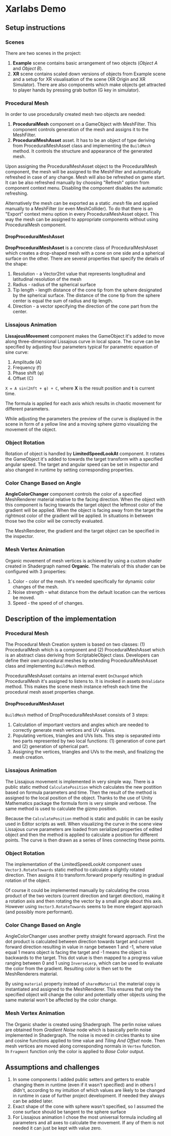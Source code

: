 # Xarlabs Demo

## Setup instructions

### Scenes 
There are two scenes in the project: 
1) **Example** scene contains basic arrangement of two objects (*Object A* and *Object B*). 
2) **XR** scene contains scaled down versions of objects from Example scene and a setup for XR visualisation of the scene (XR Origin and XR Simulator). There are also components which make objects get attracted to player hands by pressing grab button (G key in simulator).


### Procedural Mesh
In order to use procedurally created mesh two objects are needed:
1. **ProceduralMesh** component on a GameObject with MeshFilter. This component controls generation of the mesh and assigns it to the MeshFilter.
2. **ProceduralMeshAsset** asset. It has to be an object of type deriving from ProceduralMeshAsset class and implementing the `BuildMesh` method. It controls the structure and appearance of the generated mesh.

Upon assigning the ProceduralMeshAsset object to the ProceduralMesh component, the mesh will be assigned to the MeshFilter and automatically refreshed in case of any change. Mesh will also be refreshed on game start. It can be also refreshed manually by choosing "Refresh" option from component context menu. Disabling the component disables the automatic refreshing.

Alternatively the mesh can be exported as a static *.mesh* file and applied manually to a MeshFilter (or even MeshCollider). To do that there is an "Export" context menu option in every ProceduralMeshAsset object. This way the mesh can be assigned to appropriate components without using ProceduralMesh component.

#### DropProceduralMeshAsset
**DropProceduralMeshAsset** is a concrete class of ProceduralMeshAsset which creates a drop-shaped mesh with a cone on one side and a spherical surface on the other. There are several properties that specify the details of the shape:
1) Resolution - a Vector2Int value that represents longitudinal and latitudinal resolution of the mesh
2) Radius - radius of the spherical surface
3) Tip length - length distance of the cone tip from the sphere designated by the spherical surface. The distance of the cone tip from the sphere center is equal the sum of radius and tip length.
4) Direction - a vector specifying the direction of the cone part from the center. 

### Lissajous Animation
**LissajousMovement** component makes the GameObject it's added to move along three-dimensional Lissajous curve in local space. The curve can be specified by adjusting four parameters typical for parametric equation of sine curve: 
1) Amplitude (A)
2) Frequency (f)
3) Phase shift (φ)
4) Offset (C)

```X = A sin(2πft + φ) + C```, 
where **X** is the result position and **t** is current time.

The formula is applied for each axis which results in chaotic movement for different parameters.

While adjusting the parameters the preview of the curve is displayed in the scene in form of a yellow line and a moving sphere gizmo visualizing the movement of the object.
 

### Object Rotation
Rotation of object is handled by **LimitedSpeedLookAt** component. It rotates the GameObject it's added to towards the target transform with a specified angular speed. The target and angular speed can be set in inspector and also changed in runtime by setting corresponding properties.


### Color Change Based on Angle
**AngleColorChanger** component controls the color of a specified MeshRenderer material relative to the facing direction. When the object with this component is facing towards the target object the leftmost color of the gradient will be applied. When the object is facing away from the target the rightmost color of the gradient will be applied. In situations in between those two the color will be correctly evaluated.

The MeshRenderer, the gradient and the target object can be specified in the inspector.


### Mesh Vertex Animation
Organic movement of mesh vertices is achieved by using a custom shader created in Shadergraph named **Organic**.
The materials of this shader can be configured with 3 properties:
1. Color - color of the mesh. It's needed specifically for dynamic color changes of the mesh.
2. Noise strength - what distance from the default location can the vertices be moved.
3. Speed - the speed of of changes.

## Description of the implementation
### Procedural Mesh 
The Procedural Mesh Creation system is based on two classes: (1) ProceduralMesh which is a component and (2) ProceduralMeshAsset which is an abstract class deriving from ScriptableObject class. Developers can define their own procedural meshes by extending ProceduralMeshAsset class and implementing `BuildMesh` method.

ProceduralMeshAsset contains an internal event `OnChanged` which ProceduralMesh it's assigned to listens to. It is invoked in assets `OnValidate` method. This makes the scene mesh instance refresh each time the procedural mesh asset properties change.

#### DropProceduralMeshAsset
`BuildMesh` method of DropProceduralMeshAsset consists of 3 steps: 
1) Calculation of important vectors and angles which are needed to correctly generate mesh vertices and UV values.
2) Populating vertices, triangles and UVs lists. This step is separated into two parts represented by two local functions: (1) generation of cone part and (2) generation of spherical part.
3) Assigning the vertices, triangles and UVs to the mesh, and finalizing the mesh creation.


### Lissajous Animation
The Lissajous movement is implemented in very simple way. There is a public static method `CalculatePosition` which calculates the new postition based on formula parameters and time. Then the result of the method is assigned to the local position of the object. Thanks to the use of Unity Mathematics package the formula form is very simple and verbose. The same method is used to calculate the gizmo position.

Because the `CalculatePosition` method is static and public in can be easily used in Editor scripts as well. When visualizing the curve in the scene view Lissajous curve parameters are loaded from serialized properties of edited object and then the method is applied to calculate a position for different points. The curve is then drawn as a series of lines connecting these points.


### Object Rotation
The implementation of the LimitedSpeedLookAt component uses `Vector3.RotateTowards` static method to calculate a slightly rotated direction. Then assigns it to transform.forward property resulting in gradual rotation of the object. 

Of course it could be implemented manually by calculating the cross product of the two vectors (current direction and target direction), making it a rotation axis and then rotating the vector by a small angle about this axis. However using `Vector3.RotateTowards` seems to be more elegant approach (and possibly more performant).


### Color Change Based on Angle
AngleColorChanger uses another pretty straight forward approach. First the dot product is calculated between direction towards target and current forward direction resulting in value in range between 1 and -1, where value equal 1  means object is facing the target and -1 means the object is backwards to the target. This dot value is then mapped to a progress value ranging between 0 and 1 using `InverseLerp`, which can be used to evaluate the color from the gradient. Resulting color is then set to the MeshRenderers material. 

By using `material` property instead of `sharedMaterial` the material copy is instantiated and assigned to the MeshRenderer. This ensures that only the specified object will change the color and potentially other objects using the same material won't be affected by the color change.


### Mesh Vertex Animation
The Organic shader is created using Shadergraph. The perlin noise values are obtained from *Gradient Noise* node which is basically perlin noise implemented in Shadergraph. The noise is moved in circles thanks to sine and cosine functions applied to time value and *Tiling And Offset* node. Then mesh vertices are moved along corresponding normals in `Vertex` function. In `Fragment` function only the color is applied to *Base Color* output. 


## Assumptions and challenges
1) In some components I added public setters and getters to enable changing them in runtime (even if it wasn't specified) and in others I didn't, according to my intuition of which values are likely to be changed in runtime in case of further project development. If needed they always can be added later.
2) Exact shape of the cone with sphere wasn't specified, so I assumed the cone surface should be tangent to the sphere surface
3) For Lissajous animation I chose the most universal formula including all parameters and all axes to calculate the movement. If any of them is not needed it can just be kept with value zero.
